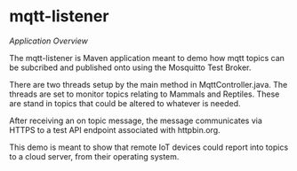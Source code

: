 # mqtt-listener

*Application Overview*

The mqtt-listener is Maven application meant to demo how mqtt topics can be subcribed and published onto using the 
Mosquitto Test Broker.

There are two threads setup by the main method in MqttController.java. The threads are set to monitor topics
relating to Mammals and Reptiles. These are stand in topics that could be altered to whatever is needed.

After receiving an on topic message, the message communicates via HTTPS to a test API endpoint associated with 
httpbin.org. 

This demo is meant to show that remote IoT devices could report into topics to a cloud server, from their operating
system.

